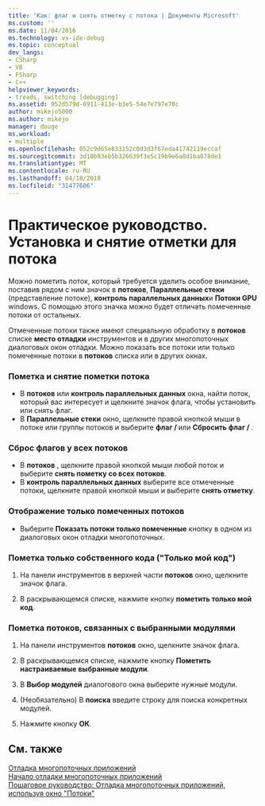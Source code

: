 ```yaml
---
title: 'Как: флаг и снять отметку с потока | Документы Microsoft'
ms.custom: ''
ms.date: 11/04/2016
ms.technology: vs-ide-debug
ms.topic: conceptual
dev_langs:
- CSharp
- VB
- FSharp
- C++
helpviewer_keywords:
- treads, switching [debugging]
ms.assetid: 952d579d-6911-413e-b3e5-54e7e797e70c
author: mikejo5000
ms.author: mikejo
manager: douge
ms.workload:
- multiple
ms.openlocfilehash: 052c9d65e833152c0d3d3f67eda41742119eccaf
ms.sourcegitcommit: 3d10b93eb5b326639f3e5c19b9e6a8d1ba078de1
ms.translationtype: MT
ms.contentlocale: ru-RU
ms.lasthandoff: 04/18/2018
ms.locfileid: "31477606"
---
```

# <a name="how-to-flag-and-unflag-threads"></a>Практическое руководство. Установка и снятие отметки для потока
Можно пометить поток, который требуется уделить особое внимание, поставив рядом с ним значок в **потоков**, **Параллельные стеки** (представление потоке), **контроль параллельных данных**и  **Потоки GPU** windows. С помощью этого значка можно будет отличать помеченные потоки от остальных.  
  
Отмеченные потоки также имеют специальную обработку в **потоков** списке **место отладки** инструментов и в других многопоточных диалоговых окон отладки. Можно показать все потоки или только помеченные потоки в **потоков** списка или в других окнах.
  
### <a name="to-flag-or-unflag-a-thread"></a>Пометка и снятие пометки потока 
  
-   В **потоков** или **контроль параллельных данных** окна, найти поток, который вас интересует и щелкните значок флага, чтобы установить или снять флаг. 
-   В **Параллельные стеки** окно, щелкните правой кнопкой мыши в потоке или группы потоков и выберите **флаг / <thread>**  или **Сбросить флаг / <thread>** .
  
### <a name="to-unflag-all-threads"></a>Сброс флагов у всех потоков  
  
-   В **потоков** , щелкните правой кнопкой мыши любой поток и выберите **снять пометку со всех потоков**.
-   В **контроль параллельных данных** выберите все отмеченные потоки, щелкните правой кнопкой мыши и выберите **снять отметку**.  
  
### <a name="to-display-only-flagged-threads"></a>Отображение только помеченных потоков  
  
-   Выберите **Показать потоки только помеченные** кнопку в одном из диалоговых окон отладки многопоточных.  
  
### <a name="to-flag-just-my-code"></a>Пометка только собственного кода ("Только мой код")  
  
1.  На панели инструментов в верхней части **потоков** окно, щелкните значок флага.  
  
2.  В раскрывающемся списке, нажмите кнопку **пометить только мой код**.  
  
### <a name="to-flag-threads-that-are-associated-with-selected-modules"></a>Пометка потоков, связанных с выбранными модулями  
  
1.  На панели инструментов **потоков** окно, щелкните значок флага.  
  
2.  В раскрывающемся списке, нажмите кнопку **Пометить настраиваемые выбранные модули**.  
  
3.  В **Выбор модулей** диалогового окна выберите нужные модули.  
  
4.  (Необязательно) В **поиска** введите строку для поиска конкретных модулей.  
  
5.  Нажмите кнопку **ОК**.  
  
## <a name="see-also"></a>См. также  
 [Отладка многопоточных приложений](../debugger/debug-multithreaded-applications-in-visual-studio.md)   
 [Начало отладки многопоточных приложений](../debugger/get-started-debugging-multithreaded-apps.md)  
 [Пошаговое руководство: Отладка многопоточных приложений, используя окно "Потоки"](../debugger/how-to-use-the-threads-window.md)